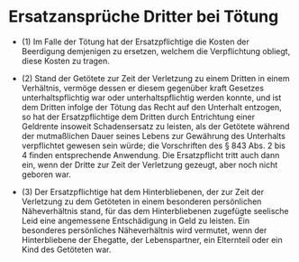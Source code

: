 # Ersatzansprüche Dritter bei Tötung

- (1) Im Falle der Tötung hat der Ersatzpflichtige die Kosten der Beerdigung demjenigen zu ersetzen, welchem die Verpflichtung obliegt, diese Kosten zu tragen.

- (2) Stand der Getötete zur Zeit der Verletzung zu einem Dritten in einem Verhältnis, vermöge dessen er diesem gegenüber kraft Gesetzes unterhaltspflichtig war oder unterhaltspflichtig werden konnte, und ist dem Dritten infolge der Tötung das Recht auf den Unterhalt entzogen, so hat der Ersatzpflichtige dem Dritten durch Entrichtung einer Geldrente insoweit Schadensersatz zu leisten, als der Getötete während der mutmaßlichen Dauer seines Lebens zur Gewährung des Unterhalts verpflichtet gewesen sein würde; die Vorschriften des § 843 Abs. 2 bis 4 finden entsprechende Anwendung. Die Ersatzpflicht tritt auch dann ein, wenn der Dritte zur Zeit der Verletzung gezeugt, aber noch nicht geboren war.

- (3) Der Ersatzpflichtige hat dem Hinterbliebenen, der zur Zeit der Verletzung zu dem Getöteten in einem besonderen persönlichen Näheverhältnis stand, für das dem Hinterbliebenen zugefügte seelische Leid eine angemessene Entschädigung in Geld zu leisten. Ein besonderes persönliches Näheverhältnis wird vermutet, wenn der Hinterbliebene der Ehegatte, der Lebenspartner, ein Elternteil oder ein Kind des Getöteten war.

